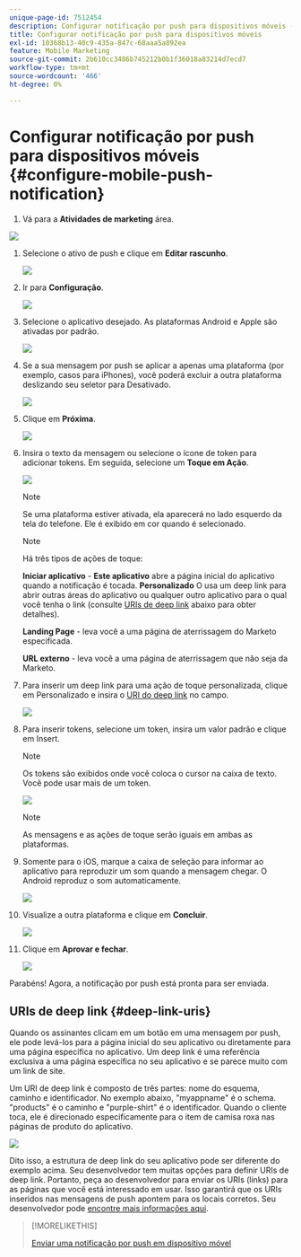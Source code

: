```yaml
---
unique-page-id: 7512454
description: Configurar notificação por push para dispositivos móveis - Documentação do Marketo - Documentação do produto
title: Configurar notificação por push para dispositivos móveis
exl-id: 10368b13-40c9-435a-847c-68aaa5a892ea
feature: Mobile Marketing
source-git-commit: 2b610cc3486b745212b0b1f36018a83214d7ecd7
workflow-type: tm+mt
source-wordcount: '466'
ht-degree: 0%

---
```


# Configurar notificação por push para dispositivos móveis {#configure-mobile-push-notification}

1. Vá para a **Atividades de marketing** área.

![](assets/2fbf1ab6-2247-40c8-980d-be56b9d94890.png)

1. Selecione o ativo de push e clique em **Editar rascunho**.

   ![](assets/image2016-8-23-16-3a49-3a48.png)

1. Ir para **Configuração**.

   ![](assets/image2016-8-23-16-3a51-3a56.png)

1. Selecione o aplicativo desejado. As plataformas Android e Apple são ativadas por padrão.

   ![](assets/image2016-8-23-16-3a53-3a33.png)

1. Se a sua mensagem por push se aplicar a apenas uma plataforma (por exemplo, casos para iPhones), você poderá excluir a outra plataforma deslizando seu seletor para Desativado.

   ![](assets/image2016-8-23-16-3a41-3a48.png)

1. Clique em **Próxima**.

   ![](assets/image2016-8-23-16-3a43-3a28.png)

1. Insira o texto da mensagem ou selecione o ícone de token para adicionar tokens. Em seguida, selecione um **Toque em Ação**.

   ![](assets/image2015-9-14-16-3a7-3a43.png)

   >[!NOTE]
   >
   >Se uma plataforma estiver ativada, ela aparecerá no lado esquerdo da tela do telefone. Ele é exibido em cor quando é selecionado.

   >[!NOTE]
   >
   >Há três tipos de ações de toque:
   >
   >**Iniciar aplicativo** - **Este aplicativo** abre a página inicial do aplicativo quando a notificação é tocada. **Personalizado** O usa um deep link para abrir outras áreas do aplicativo ou qualquer outro aplicativo para o qual você tenha o link (consulte [URIs de deep link](#Deeplink) abaixo para obter detalhes).
   >
   >**Landing Page** - leva você a uma página de aterrissagem do Marketo especificada.
   >
   >**URL externo** - leva você a uma página de aterrissagem que não seja da Marketo.

1. Para inserir um deep link para uma ação de toque personalizada, clique em Personalizado e insira o [URI do deep link](#Deeplink) no campo.

   ![](assets/image2016-7-28-16-3a19-3a13.png)

1. Para inserir tokens, selecione um token, insira um valor padrão e clique em Insert.

   >[!NOTE]
   >
   >Os tokens são exibidos onde você coloca o cursor na caixa de texto. Você pode usar mais de um token.

   ![](assets/image2015-8-10-14-3a48-3a52.png)

   >[!NOTE]
   >
   >As mensagens e as ações de toque serão iguais em ambas as plataformas.

1. Somente para o iOS, marque a caixa de seleção para informar ao aplicativo para reproduzir um som quando a mensagem chegar. O Android reproduz o som automaticamente.

   ![](assets/ios-tap-and-notification-hand.png)

1. Visualize a outra plataforma e clique em **Concluir**.

   ![](assets/image2015-9-14-16-3a12-3a34.png)

1. Clique em **Aprovar e fechar**.

   ![](assets/323dda12-0543-4558-8562-563eed5fa0e0.png)

Parabéns! Agora, a notificação por push está pronta para ser enviada.

## URIs de deep link {#deep-link-uris}

Quando os assinantes clicam em um botão em uma mensagem por push, ele pode levá-los para a página inicial do seu aplicativo ou diretamente para uma página específica no aplicativo. Um deep link é uma referência exclusiva a uma página específica no seu aplicativo e se parece muito com um link de site.

Um URI de deep link é composto de três partes: nome do esquema, caminho e identificador. No exemplo abaixo, &quot;myappname&quot; é o schema. &quot;products&quot; é o caminho e &quot;purple-shirt&quot; é o identificador. Quando o cliente toca, ele é direcionado especificamente para o item de camisa roxa nas páginas de produto do aplicativo.

![](assets/image2016-7-29-12-3a49-3a1.png)

Dito isso, a estrutura de deep link do seu aplicativo pode ser diferente do exemplo acima. Seu desenvolvedor tem muitas opções para definir URIs de deep link. Portanto, peça ao desenvolvedor para enviar os URIs (links) para as páginas que você está interessado em usar. Isso garantirá que os URIs inseridos nas mensagens de push apontem para os locais corretos. Seu desenvolvedor pode [encontre mais informações aqui](https://experienceleague.adobe.com/en/docs/marketo-developer/marketo/mobile/enabling-deep-links-in-your-app).

>[!MORELIKETHIS]
>
>[Enviar uma notificação por push em dispositivo móvel](/help/marketo/product-docs/mobile-marketing/push-notifications/send-a-mobile-push-notification.md)
